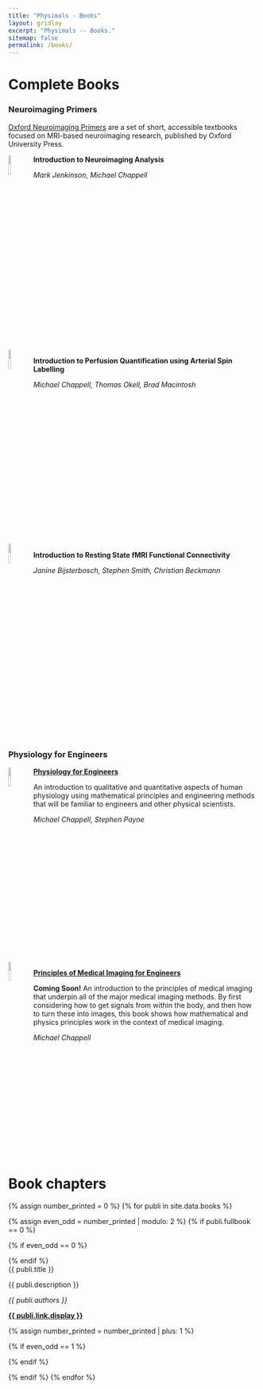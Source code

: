 ```yaml
---
title: "Physimals - Books"
layout: gridlay
excerpt: "Physimals -- Books."
sitemap: false
permalink: /books/
---
```


# Complete Books

### Neuroimaging Primers

[Oxford Neuroimaging Primers](http://www.neuroimagingprimers.org/") are a set of short, accessible 
textbooks focused on MRI-based neuroimaging research, published by Oxford University Press.

<img src="{{ site.url }}{{ site.baseurl }}/images/bookpic/nip1.png" class="img-responsive" width="10%" style="float: left" />

**Introduction to Neuroimaging Analysis**

*Mark Jenkinson, Michael Chappell*

<div style="clear: both;"></div>

<img src="{{ site.url }}{{ site.baseurl }}/images/bookpic/nip2.png" class="img-responsive" width="10%" style="float: left" />

**Introduction to Perfusion Quantification using Arterial Spin Labelling**

*Michael Chappell, Thomas Okell, Brad Macintosh*

<div style="clear: both;"></div>

<img src="{{ site.url }}{{ site.baseurl }}/images/bookpic/nip3.png" class="img-responsive" width="10%" style="float: left" />

**Introduction to Resting State fMRI Functional Connectivity**

*Janine Bijsterbosch, Stephen Smith, Christian Beckmann*

<div style="clear: both;"></div>

### Physiology for Engineers

<img src="{{ site.url }}{{ site.baseurl }}/images/bookpic/pfe.png" class="img-responsive" width="10%" style="float: left" />

[**Physiology for Engineers**](https://www.physiologyforengineers.org)

An introduction to qualitative 
and quantitative aspects of human physiology using mathematical principles and engineering methods that will be familiar to engineers 
and other physical scientists.

*Michael Chappell, Stephen Payne*

<div style="clear: both;"></div>

<img src="{{ site.url }}{{ site.baseurl }}/images/bookpic/mie.png" class="img-responsive" width="10%" style="float: left" />

[**Principles of Medical Imaging for Engineers**](https://www.physiologyforengineers.org)

**Coming Soon!** An introduction to the principles of medical imaging that underpin all of the major medical imaging methods. By first considering how to get signals from within the body, and then how to turn these into images, this book shows how mathematical and physics principles work in the context of medical imaging. 

*Michael Chappell*

<div style="clear: both;"></div>

# Book chapters

{% assign number_printed = 0 %}
{% for publi in site.data.books %}

{% assign even_odd = number_printed | modulo: 2 %}
{% if publi.fullbook == 0 %}

{% if even_odd == 0 %}
<div class="row">
{% endif %}

<div class="col-sm-6 clearfix">
 <div class="well">
  <pubtit>{{ publi.title }}</pubtit>
  <p>{{ publi.description }}</p>
  <p><em>{{ publi.authors }}</em></p>
  <p><strong><a href="{{ publi.link.url }}" target="_blank">{{ publi.link.display }}</a></strong></p>
 </div>
</div>

{% assign number_printed = number_printed | plus: 1 %}

{% if even_odd == 1 %}
</div>
{% endif %}

{% endif %}
{% endfor %}

<p> &nbsp; </p>
